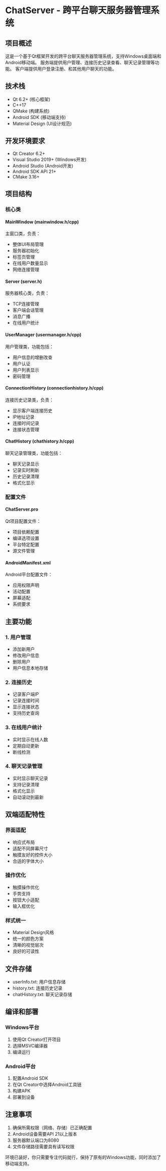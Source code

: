 # ChatServer - 跨平台聊天服务器管理系统

## 项目概述
这是一个基于Qt框架开发的跨平台聊天服务器管理系统，支持Windows桌面端和Android移动端。
服务端提供用户管理、连接历史记录查看、聊天记录管理等功能。
客户端提供用户登录注册、和其他用户聊天的功能。
## 技术栈
- Qt 6.2+ (核心框架)
- C++17
- QMake (构建系统)
- Android SDK (移动端支持)
- Material Design (UI设计规范)

## 开发环境要求
- Qt Creator 6.2+
- Visual Studio 2019+ (Windows开发)
- Android Studio (Android开发)
- Android SDK API 21+ 
- CMake 3.16+

## 项目结构

### 核心类

#### MainWindow (mainwindow.h/cpp)
主窗口类，负责：
- 整体UI布局管理
- 服务器初始化
- 标签页管理
- 在线用户数量显示
- 网络连接管理

#### Server (server.h)
服务器核心类，负责：
- TCP连接管理
- 客户端会话管理
- 消息广播
- 在线用户统计

#### UserManager (usermanager.h/cpp)
用户管理类，功能包括：
- 用户信息的增删改查
- 用户认证
- 用户列表显示
- 密码管理

#### ConnectionHistory (connectionhistory.h/cpp)
连接历史记录类，负责：
- 显示客户端连接历史
- IP地址记录
- 连接时间记录
- 连接状态管理

#### ChatHistory (chathistory.h/cpp)
聊天记录管理类，功能包括：
- 聊天记录显示
- 记录实时刷新
- 历史记录清理
- 格式化显示

### 配置文件

#### ChatServer.pro
Qt项目配置文件：
- 项目依赖配置
- 编译选项设置
- 平台特定配置
- 源文件管理

#### AndroidManifest.xml
Android平台配置文件：
- 应用权限声明
- 活动配置
- 屏幕适配
- 系统要求

## 主要功能

### 1. 用户管理
- 添加新用户
- 修改用户信息
- 删除用户
- 用户信息本地存储

### 2. 连接历史
- 记录客户端IP
- 记录连接时间
- 显示连接状态
- 支持历史查询

### 3. 在线用户统计
- 实时显示在线人数
- 定期自动更新
- 断线检测

### 4. 聊天记录管理
- 实时显示聊天记录
- 支持记录清理
- 格式化显示
- 自动滚动到最新

## 双端适配特性

### 界面适配
- 响应式布局
- 适配不同屏幕尺寸
- 触摸友好的控件大小
- 合适的字体大小

### 操作优化
- 触摸操作优化
- 手势支持
- 按钮大小适配
- 输入框优化

### 样式统一
- Material Design风格
- 统一的颜色方案
- 清晰的视觉层次
- 良好的可读性

## 文件存储
- userInfo.txt: 用户信息存储
- history.txt: 连接历史记录
- chatHistory.txt: 聊天记录存储

## 编译和部署

### Windows平台
1. 使用Qt Creator打开项目
2. 选择MSVC编译器
3. 编译运行

### Android平台
1. 配置Android SDK
2. 在Qt Creator中选择Android工具链
3. 构建APK
4. 部署到设备

## 注意事项
1. 确保所需权限（网络、存储）已正确配置
2. Android设备需要API 21以上版本
3. 服务器默认端口为8080
4. 文件存储路径需要具有读写权限


环境已装好，你只需要专注代码就行，保持了原有的Windows功能，同时添加了移动端支持。
